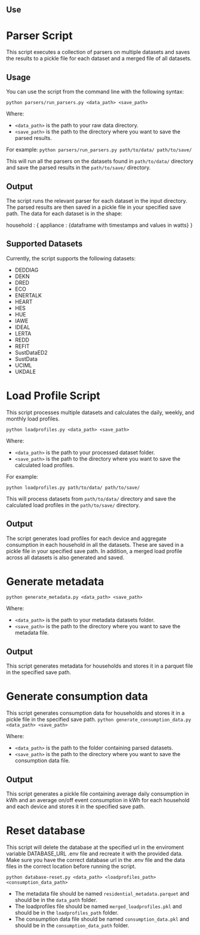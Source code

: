## Use

# Parser Script

This script executes a collection of parsers on multiple datasets and saves the results to a pickle file for each dataset and a merged file of all datasets.

## Usage

You can use the script from the command line with the following syntax:


`python parsers/run_parsers.py <data_path> <save_path>`


Where:
* `<data_path>` is the path to your raw data directory.
* `<save_path>` is the path to the directory where you want to save the parsed results.

For example:
`python parsers/run_parsers.py path/to/data/ path/to/save/`

This will run all the parsers on the datasets found in `path/to/data/` directory and save the parsed results in the `path/to/save/` directory.




## Output

The script runs the relevant parser for each dataset in the input directory. The parsed results are then saved in a pickle file in your specified save path. The data for each dataset is in the shape:

household : { appliance : {dataframe with timestamps and values in watts} }


## Supported Datasets

Currently, the script supports the following datasets:

* DEDDIAG
* DEKN
* DRED
* ECO
* ENERTALK
* HEART
* HES
* HUE
* IAWE
* IDEAL
* LERTA
* REDD
* REFIT
* SustDataED2
* SustData
* UCIML
* UKDALE

# Load Profile Script

This script processes multiple datasets and calculates the daily, weekly, and monthly load profiles.



`python loadprofiles.py <data_path> <save_path>`


Where:
* `<data_path>` is the path to your processed dataset folder.
* `<save_path>` is the path to the directory where you want to save the calculated load profiles.

For example:

`python loadprofiles.py path/to/data/ path/to/save/`


This will process datasets from `path/to/data/` directory and save the calculated load profiles in the `path/to/save/` directory.

## Output

The script generates load profiles for each device and aggregate consumption in each household in all the datasets. These are saved in a pickle file in your specified save path. In addition, a merged load profile across all datasets is also generated and saved.

# Generate metadata
`python generate_metadata.py <data_path> <save_path>`

Where:
* `<data_path>` is the path to your metadata datasets folder.
* `<save_path>` is the path to the directory where you want to save the metadata file.

## Output
This script generates metadata for households and stores it in a parquet file in the specified save path.

# Generate consumption data
This script generates consumption data for households and stores it in a pickle file in the specified save path.
`python generate_consumption_data.py <data_path> <save_path>`

Where:
* `<data_path>` is the path to the folder containing parsed datasets.
* `<save_path>` is the path to the directory where you want to save the consumption data file.

## Output
This script generates a pickle file containing average daily consumption in kWh and an average on/off event consumption in kWh for each household and each device and stores it in the specified save path.

# Reset database

This script will delete the database at the specified url in the enviroment variable DATABASE_URL .env file and recreate it with the provided data. Make sure you have the correct database url in the .env file and the data files in the correct location before running the script. 

`python database-reset.py <data_path> <loadprofiles_path> <consumption_data_path>`

* The metadata file should be named `residential_metadata.parquet` and should be in the `data_path` folder.
* The loadprofiles file should be named `merged_loadprofiles.pkl` and should be in the `loadprofiles_path` folder.
* The consumption data file should be named `consumption_data.pkl` and should be in the `consumption_data_path` folder.












